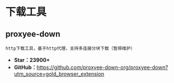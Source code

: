 # 下载工具

## proxyee-down

    http下载工具，基于http代理，支持多连接分块下载（暂停维护）

* **Star：23900+**
* **GitHub：**<https://github.com/proxyee-down-org/proxyee-down?utm_source=gold_browser_extension>